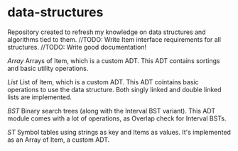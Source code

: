 # data-structures
Repository created to refresh my knowledge on data structures and algorithms tied to them.
//TODO: Write Item interface requirements for all structures.
//TODO: Write good documentation!

*Array*
Arrays of Item, which is a custom ADT.
This ADT contains sortings and basic utility operations.


*List*
List of Item, which is a custom ADT.
This ADT cointains basic operations to use the data structure.
Both singly linked and double linked lists are implemented.

*BST*
Binary search trees (along with the Interval BST variant).
This ADT module comes with a lot of operations, as Overlap check for
Interval BSTs.

*ST*
Symbol tables using strings as key and Items as values.
It's implemented as an Array of Item, a custom ADT.